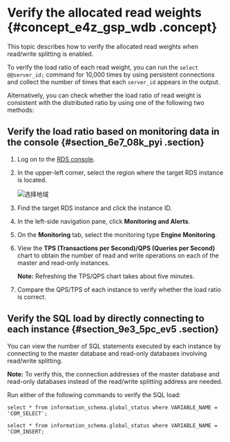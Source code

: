 # Verify the allocated read weights {#concept_e4z_gsp_wdb .concept}

This topic describes how to verify the allocated read weights when read/write splitting is enabled.

To verify the load ratio of each read weight, you can run the `select @@server_id;` command for 10,000 times by using persistent connections and collect the number of times that each `server_id` appears in the output.

Alternatively, you can check whether the load ratio of read weight is consistent with the distributed ratio by using one of the following two methods:

## Verify the load ratio based on monitoring data in the console {#section_6e7_08k_pyi .section}

1.  Log on to the [RDS console](https://rdsnew.console.aliyun.com/console/index?spm=5176.doc51070.2.3.bIzwWm#/rdsList/).
2.  In the upper-left corner, select the region where the target RDS instance is located.

    ![选择地域](http://static-aliyun-doc.oss-cn-hangzhou.aliyuncs.com/assets/img/7814/156888543136543_en-US.png)

3.  Find the target RDS instance and click the instance ID.
4.  In the left-side navigation pane, click **Monitoring and Alerts**.
5.  On the **Monitoring** tab, select the monitoring type **Engine Monitoring**.
6.  View the **TPS \(Transactions per Second\)/QPS \(Queries per Second\)** chart to obtain the number of read and write operations on each of the master and read-only instances.

    **Note:** Refreshing the TPS/QPS chart takes about five minutes.

7.  Compare the QPS/TPS of each instance to verify whether the load ratio is correct.

## Verify the SQL load by directly connecting to each instance {#section_9e3_5pc_ev5 .section}

You can view the number of SQL statements executed by each instance by connecting to the master database and read-only databases involving read/write splitting.

**Note:** To verify this, the connection addresses of the master database and read-only databases instead of the read/write splitting address are needed.

Run either of the following commands to verify the SQL load:

``` {#codeblock_ful_ea7_hd5}
select * from information_schema.global_status where VARIABLE_NAME = 'COM_SELECT';
```

``` {#codeblock_wyh_vju_zif}
select * from information_schema.global_status where VARIABLE_NAME = 'COM_INSERT;
```

